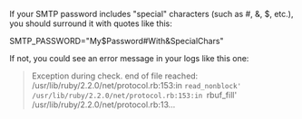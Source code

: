 If your SMTP password includes "special" characters (such as #, &, $, etc.), you should surround it with quotes like this:

SMTP_PASSWORD="My$Password#With&SpecialChars"

If not, you could see an error message in your logs like this one:

> Exception during check. end of file reached: /usr/lib/ruby/2.2.0/net/protocol.rb:153:in `read_nonblock' /usr/lib/ruby/2.2.0/net/protocol.rb:153:in `rbuf_fill' /usr/lib/ruby/2.2.0/net/protocol.rb:13...
